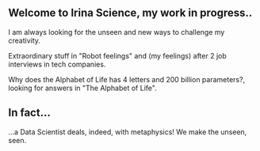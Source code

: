 ## Welcome to Irina Science, my work in progress..

I am always looking for the unseen and new ways to challenge my creativity.

Extraordinary stuff in "Robot feelings" and (my feelings) after 2 job interviews in tech companies.

Why does the Alphabet of Life has 4 letters and 200 billion parameters?, looking for answers in "The Alphabet of Life".

## In fact...
...a Data Scientist deals, indeed, with metaphysics! We make the unseen, seen.
